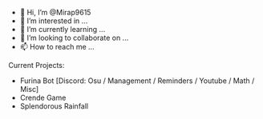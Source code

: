 - 👋 Hi, I’m @Mirap9615
- 👀 I’m interested in ...
- 🌱 I’m currently learning ...
- 💞️ I’m looking to collaborate on ...
- 📫 How to reach me ...

<!---
Mirap9615/Mirap9615 is a ✨ special ✨ repository because its `README.md` (this file) appears on your GitHub profile.
You can click the Preview link to take a look at your changes.
--->

Current Projects:
- Furina Bot [Discord: Osu / Management / Reminders / Youtube / Math / Misc]
- Crende Game
- Splendorous Rainfall 
